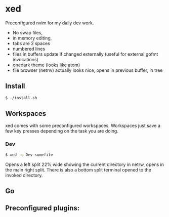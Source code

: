 # xed

Preconfigured nvim for my daily dev work.

- No swap files, 
- in memory editing, 
- tabs are 2 spaces
- numbered lines
- files in buffers update if changed externally (useful for external gofmt invocations)
- onedark theme (looks like atom)
- file browser (netrw) actually looks nice, opens in previous buffer, in tree 

## Install
```sh
$ ./install.sh
```

## Workspaces
xed comes with some preconfigured workspaces. Workspaces just save a few key presses depending on the task you are doing.

### Dev
```sh
$ xed -c Dev somefile 
```
Opens a left split 22% wide showing the current directory in netrw, opens in the main right split. There is also a bottom split terminal opened to the invoked directory.

## Go
Preconfigured plugins:
- 

